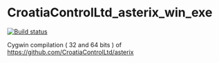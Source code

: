 # CroatiaControlLtd_asterix_win_exe

[![Build status](https://ci.appveyor.com/api/projects/status/c92e8qths3lprxry?svg=true)](https://ci.appveyor.com/project/op07n/croatiacontrolltd-asterix-win-exe)

Cygwin compilation ( 32 and 64 bits )  of  https://github.com/CroatiaControlLtd/asterix
